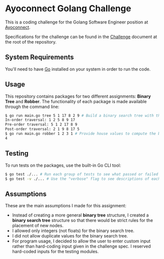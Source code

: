 # Ayoconnect Golang Challenge

This is a coding challenge for the Golang Software Engineer position at [Ayoconnect](https://ayoconnect.id).

Specifications for the challenge can be found in the [Challenge](https://github.com/bdavs3/Ben-Davis-Golang-Coding-Exercise-Golang-Software-Engineer/blob/master/Challenge.pdf) document at the root of the repository.

## System Requirements

You'll need to have [Go](https://golang.org/dl/) installed on your system in order to run the code.

## Usage

This repository contains packages for two different assignments: **Binary Tree** and **Robber**. The functionality of each package is made available through the command line:

```sh
$ go run main.go tree 5 1 17 8 2 9 # Build a binary search tree with the provided values (and automatically print the possible traversals)
In-order traversal: 1 2 5 8 9 17
Pre-order traversal: 5 1 2 17 8 9
Post-order traversal: 2 1 9 8 17 5
$ go run main.go robber 1 2 3 1 # Provide house values to compute the best possible robbing route
4
```

## Testing

To run tests on the packages, use the built-in Go CLI tool:

```sh
$ go test ./... # Run each group of tests to see what passed or failed
$ go test -v ./... # Use the "verbose" flag to see descriptions of each test
```

## Assumptions

These are the main assumptions I made for this assignment:
- Instead of creating a more general **binary tree** structure, I created a **binary search tree** structure so that there would be strict rules for the placement of new nodes.
- I allowed only integers (not floats) for the binary search tree.
- I did not allow duplicate values for the binary search tree.
- For program usage, I decided to allow the user to enter custom input rather than hard-coding input given in the challenge spec. I reserved hard-coded inputs for the testing modules.